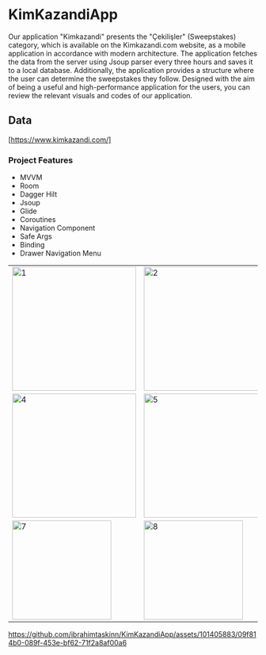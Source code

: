 # KimKazandiApp

Our application "Kimkazandi" presents the "Çekilişler" (Sweepstakes) category, which is available on the Kimkazandi.com website, as a mobile application in accordance with modern architecture. The application fetches the data from the server using Jsoup parser every three hours and saves it to a local database. Additionally, the application provides a structure where the user can determine the sweepstakes they follow. Designed with the aim of being a useful and high-performance application for the users, you can review the relevant visuals and codes of our application.

## Data
[https://www.kimkazandi.com/]

### Project Features
- MVVM
- Room 
- Dagger Hilt
- Jsoup
- Glide
- Coroutines
- Navigation Component
- Safe Args
- Binding
- Drawer Navigation Menu

<table>
  <tr>
    <td> <img src="https://github.com/ibrahimtaskinn/KimKazandiApp/assets/101405883/e29c128a-9061-4abe-b054-ebb818fd3a7b" alt = "1" width = "250"/> </td>
    <td> <img src ="https://github.com/ibrahimtaskinn/KimKazandiApp/assets/101405883/c8e69d34-802e-4638-96a1-a1b47862fc24" alt = "2" width = "250"/> </td>
    <td> <img src ="https://github.com/ibrahimtaskinn/KimKazandiApp/assets/101405883/a98e6f3a-9e5b-498b-a822-ab7a8527777f" alt = "3" width = "250"/> </td>
  </tr>
  <tr>
    <td> <img src="https://github.com/ibrahimtaskinn/KimKazandiApp/assets/101405883/37bccbba-f059-4fe4-852d-a0a71b7c33c7" alt = "4" width = "250"/> </td>
    <td> <img src ="https://github.com/ibrahimtaskinn/KimKazandiApp/assets/101405883/bba1f626-9a48-4e82-89a6-12b4f7b8a09d" alt = "5" width = "250"/> </td>
    <td> <img src ="https://github.com/ibrahimtaskinn/KimKazandiApp/assets/101405883/74b67571-612b-4ab0-a39b-ef3656ac1096" alt = "6" width = "250"/></td>
  </tr>
  <tr>
    <td> <img src ="https://github.com/ibrahimtaskinn/KimKazandiApp/assets/101405883/f3533ec4-9e2e-4724-b36b-5f9e4db17af8" alt = "7" width = "200"/></td>
    <td> <img src ="https://github.com/ibrahimtaskinn/KimKazandiApp/assets/101405883/ea47f3b1-dea6-431b-aaa7-6a691602e875" alt = "8" width = "200"/></td>
    <td> <img src ="https://github.com/ibrahimtaskinn/KimKazandiApp/assets/101405883/dfc0afb5-1619-4c06-a5e9-0db3e511eda2" alt = "9" width = "200"/></td>
    <td> <img src ="https://github.com/ibrahimtaskinn/KimKazandiApp/assets/101405883/ee1e0407-3768-44d2-9449-7ac16b262964" alt = "10" width = "200"/></td>
  </tr>
</table>



https://github.com/ibrahimtaskinn/KimKazandiApp/assets/101405883/09f814b0-089f-453e-bf62-71f2a8af00a6

